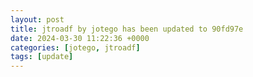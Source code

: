 ```yaml
---
layout: post
title: jtroadf by jotego has been updated to 90fd97e
date: 2024-03-30 11:22:36 +0000
categories: [jotego, jtroadf]
tags: [update]
---
```


